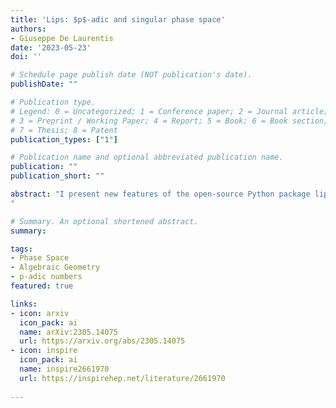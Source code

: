 ```yaml
---
title: 'Lips: $p$-adic and singular phase space'
authors:
- Giuseppe De Laurentis
date: '2023-05-23'
doi: ''

# Schedule page publish date (NOT publication's date).
publishDate: ""

# Publication type.
# Legend: 0 = Uncategorized; 1 = Conference paper; 2 = Journal article;
# 3 = Preprint / Working Paper; 4 = Report; 5 = Book; 6 = Book section;
# 7 = Thesis; 8 = Patent
publication_types: ["1"]

# Publication name and optional abbreviated publication name.
publication: ""
publication_short: ""

abstract: "I present new features of the open-source Python package lips, which leverages the newly developed pyadic and syngular libraries. These developments enable the generation and manipulation of massless phase-space configurations beyond real kinematics, defined in terms of four-momenta or Weyl spinors, not only over complex numbers (C), but now also over finite fields (Fp) and p-adic numbers (Qp). The package also offers tools to evaluate arbitrary spinor-helicity expressions in any of these fields. Furthermore, using the algebraic-geometry submodule, which utilizes Singular [1] through the Python interface syngular, one can define and manipulate ideals in spinor variables, enabling the identification of irreducible surfaces where scattering amplitudes have well-defined zeros and poles. As an example application, I demonstrate how to infer valid partial-fraction decompositions from numerical evaluations.
"

# Summary. An optional shortened abstract.
summary: 

tags:
- Phase Space
- Algebraic Geometry
- p-adic numbers
featured: true

links:
- icon: arxiv
  icon_pack: ai
  name: arXiv:2305.14075
  url: https://arxiv.org/abs/2305.14075
- icon: inspire
  icon_pack: ai
  name: inspire2661970
  url: https://inspirehep.net/literature/2661970
  
---
```


